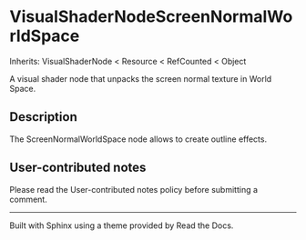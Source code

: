 # VisualShaderNodeScreenNormalWorldSpace

Inherits: VisualShaderNode < Resource < RefCounted < Object

A visual shader node that unpacks the screen normal texture in World Space.

## Description

The ScreenNormalWorldSpace node allows to create outline effects.

## User-contributed notes

Please read the User-contributed notes policy before submitting a comment.

* * *

Built with Sphinx using a theme provided by Read the Docs.

